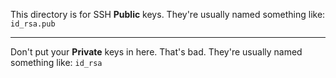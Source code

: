 This directory is for SSH **Public** keys.
They're usually named something like: `id_rsa.pub`

* * *

Don't put your **Private** keys in here. That's bad.
They're usually named something like: `id_rsa`
